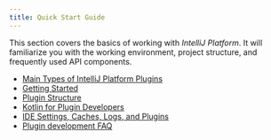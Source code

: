 ```yaml
---
title: Quick Start Guide
---
```


This section covers the basics of working with *IntelliJ Platform*.
It will familiarize you with the working environment, project structure, and frequently used API components.

* [Main Types of IntelliJ Platform Plugins](basics/types_of_plugins.md)
* [Getting Started](basics/getting_started.md)
* [Plugin Structure](basics/plugin_structure.md)
* [Kotlin for Plugin Developers](/tutorials/kotlin.md)
* [IDE Settings, Caches, Logs, and Plugins](https://intellij-support.jetbrains.com/hc/en-us/articles/206544519-Directories-used-by-the-IDE-to-store-settings-caches-plugins-and-logs)
* [Plugin development FAQ](faq.md)
